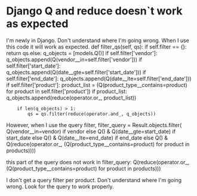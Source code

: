 
# Django Q and reduce doesn`t work as expected

I'm newly in Django. Don't understand where I'm going wrong. When I use this code it will work as expected.
def filter_qs(self, qs):
    if self.filter == {}:
        return qs
    else:
        q_objects = [models.Q()]
        if self.filter['vendor']:
            q_objects.append(Q(vendor__in=self.filter['vendor']))
        if self.filter['start_date']:
            q_objects.append(Q(date__gte=self.filter['start_date']))
        if self.filter['end_date']:
            q_objects.append(Q(date__lte=self.filter['end_date']))
        if self.filter['product']:
            product_list = (Q(product_type__contains=product) for product in self.filter['product'])
            if product_list:
                q_objects.append(reduce(operator.or_, product_list))

        if len(q_objects) > 1:
            qs = qs.filter(reduce(operator.and_, q_objects))

However, when I use the query filter,
filter_query = Result.objects.filter(
    Q(vendor__in=vendor) if vendor
    else Q() & Q(date__gte=start_date) if start_date
    else Q() & Q(date__lte=end_date) if end_date
    else Q() & Q(reduce(operator.or_, (Q(product_type__contains=product) for product in products))))

this part of the query does not work in filter_query:
Q(reduce(operator.or_, (Q(product_type__contains=product) for product in products)))

I don't get a query filter per product. Don't understand where I'm going wrong.
Look for the query to work properly.

        